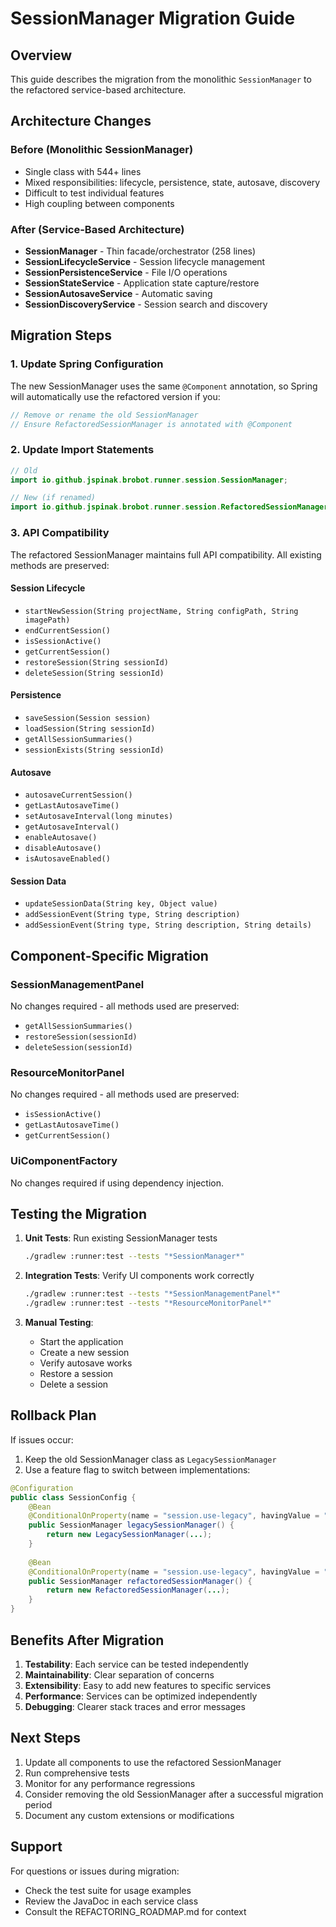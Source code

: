 # SessionManager Migration Guide

## Overview
This guide describes the migration from the monolithic `SessionManager` to the refactored service-based architecture.

## Architecture Changes

### Before (Monolithic SessionManager)
- Single class with 544+ lines
- Mixed responsibilities: lifecycle, persistence, state, autosave, discovery
- Difficult to test individual features
- High coupling between components

### After (Service-Based Architecture)
- **SessionManager** - Thin facade/orchestrator (258 lines)
- **SessionLifecycleService** - Session lifecycle management
- **SessionPersistenceService** - File I/O operations
- **SessionStateService** - Application state capture/restore
- **SessionAutosaveService** - Automatic saving
- **SessionDiscoveryService** - Session search and discovery

## Migration Steps

### 1. Update Spring Configuration

The new SessionManager uses the same `@Component` annotation, so Spring will automatically use the refactored version if you:

```java
// Remove or rename the old SessionManager
// Ensure RefactoredSessionManager is annotated with @Component
```

### 2. Update Import Statements

```java
// Old
import io.github.jspinak.brobot.runner.session.SessionManager;

// New (if renamed)
import io.github.jspinak.brobot.runner.session.RefactoredSessionManager;
```

### 3. API Compatibility

The refactored SessionManager maintains full API compatibility. All existing methods are preserved:

#### Session Lifecycle
- `startNewSession(String projectName, String configPath, String imagePath)`
- `endCurrentSession()`
- `isSessionActive()`
- `getCurrentSession()`
- `restoreSession(String sessionId)`
- `deleteSession(String sessionId)`

#### Persistence
- `saveSession(Session session)`
- `loadSession(String sessionId)`
- `getAllSessionSummaries()`
- `sessionExists(String sessionId)`

#### Autosave
- `autosaveCurrentSession()`
- `getLastAutosaveTime()`
- `setAutosaveInterval(long minutes)`
- `getAutosaveInterval()`
- `enableAutosave()`
- `disableAutosave()`
- `isAutosaveEnabled()`

#### Session Data
- `updateSessionData(String key, Object value)`
- `addSessionEvent(String type, String description)`
- `addSessionEvent(String type, String description, String details)`

## Component-Specific Migration

### SessionManagementPanel
No changes required - all methods used are preserved:
- `getAllSessionSummaries()`
- `restoreSession(sessionId)`
- `deleteSession(sessionId)`

### ResourceMonitorPanel
No changes required - all methods used are preserved:
- `isSessionActive()`
- `getLastAutosaveTime()`
- `getCurrentSession()`

### UiComponentFactory
No changes required if using dependency injection.

## Testing the Migration

1. **Unit Tests**: Run existing SessionManager tests
   ```bash
   ./gradlew :runner:test --tests "*SessionManager*"
   ```

2. **Integration Tests**: Verify UI components work correctly
   ```bash
   ./gradlew :runner:test --tests "*SessionManagementPanel*"
   ./gradlew :runner:test --tests "*ResourceMonitorPanel*"
   ```

3. **Manual Testing**:
   - Start the application
   - Create a new session
   - Verify autosave works
   - Restore a session
   - Delete a session

## Rollback Plan

If issues occur:

1. Keep the old SessionManager class as `LegacySessionManager`
2. Use a feature flag to switch between implementations:

```java
@Configuration
public class SessionConfig {
    @Bean
    @ConditionalOnProperty(name = "session.use-legacy", havingValue = "true")
    public SessionManager legacySessionManager() {
        return new LegacySessionManager(...);
    }
    
    @Bean
    @ConditionalOnProperty(name = "session.use-legacy", havingValue = "false", matchIfMissing = true)
    public SessionManager refactoredSessionManager() {
        return new RefactoredSessionManager(...);
    }
}
```

## Benefits After Migration

1. **Testability**: Each service can be tested independently
2. **Maintainability**: Clear separation of concerns
3. **Extensibility**: Easy to add new features to specific services
4. **Performance**: Services can be optimized independently
5. **Debugging**: Clearer stack traces and error messages

## Next Steps

1. Update all components to use the refactored SessionManager
2. Run comprehensive tests
3. Monitor for any performance regressions
4. Consider removing the old SessionManager after a successful migration period
5. Document any custom extensions or modifications

## Support

For questions or issues during migration:
- Check the test suite for usage examples
- Review the JavaDoc in each service class
- Consult the REFACTORING_ROADMAP.md for context